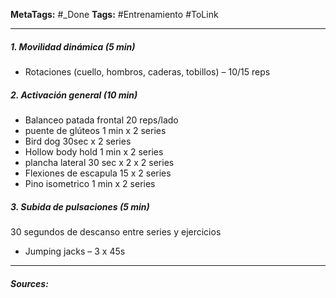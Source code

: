 **MetaTags:** #_Done
**Tags:** #Entrenamiento #ToLink 
- - -
##### 1. Movilidad dinámica (5 min)
- Rotaciones (cuello, hombros, caderas, tobillos) – 10/15  reps  
##### 2. Activación general (10 min)
- Balanceo patada frontal 20 reps/lado
- puente de glúteos  1 min x 2 series   
- Bird dog 30sec x 2 series
- Hollow body hold 1 min x 2 series
- plancha lateral 30 sec x 2 x 2 series 
- Flexiones de escapula 15 x 2 series
- Pino isometrico 1 min x 2 series
##### 3.  Subida de pulsaciones (5 min)
30 segundos de descanso entre series y ejercicios
- Jumping jacks – 3 x 45s  

- - - 
#### ***Sources:***